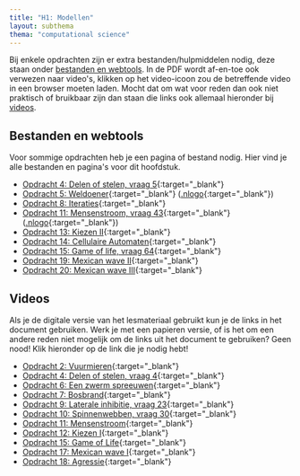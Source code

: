 ```yaml
---
title: "H1: Modellen"
layout: subthema
thema: "computational science"
---
```


Bij enkele opdrachten zijn er extra bestanden/hulpmiddelen nodig, deze staan onder [bestanden en webtools](#bestanden-en-webtools).
In de PDF wordt af-en-toe ook verwezen naar video's, klikken op het video-icoon zou de betreffende video in een browser moeten laden.
Mocht dat om wat voor reden dan ook niet praktisch of bruikbaar zijn dan staan die links ook allemaal hieronder bij [videos](#videos).

## Bestanden en webtools

Voor sommige opdrachten heb je een pagina of bestand nodig.
Hier vind je alle bestanden en pagina's voor dit hoofdstuk.

* <i class="fa fa-link"></i> [Opdracht 4: Delen of stelen, vraag 5](site/O4v5_Delen_of_Stelen/){:target="_blank"}
* <i class="fa fa-link"></i> [Opdracht 5: Weldoener](site/O5_Weldoener/){:target="_blank"} ([.nlogo](site/O5_Weldoener/files/Weldoener.nlogo){:target="_blank"})
* <i class="far fa-file-pdf"></i> [Opdracht 8: Iteraties](leerlingen/h1/opdracht_8_iteraties.pdf){:target="_blank"}
* <i class="fa fa-link"></i> [Opdracht 11: Mensenstroom, vraag 43](site/O11_Mensenstroom/){:target="_blank"} ([.nlogo](site/O11_Mensenstroom/files/lokaal.nlogo){:target="_blank"})
* <i class="far fa-file-pdf"></i> [Opdracht 13: Kiezen II](leerlingen/h1/Opdracht_13_Werkblad_Kiezen_II.pdf){:target="_blank"}
* <i class="fas fa-table"></i> [Opdracht 14: Cellulaire Automaten](leerlingen/h1/Opdracht_14_Cellulaire%20automaten.xlsx){:target="_blank"}
* <i class="fa fa-link"></i> [Opdracht 15: Game of life, vraag 64](site/O15_Game_of_Life/){:target="_blank"}
* <i class="fa fa-link"></i> [Opdracht 19: Mexican wave II](site/O19_Mexican_Wave_II/){:target="_blank"}
* <i class="fa fa-link"></i> [Opdracht 20: Mexican wave III](site/O20_Mexican_Wave_III/){:target="_blank"}


## Videos

Als je de digitale versie van het lesmateriaal gebruikt kun je de links in het document gebruiken.
Werk je met een papieren versie, of is het om een andere reden niet mogelijk om de links uit het document te gebruiken?
Geen nood!
Klik hieronder op de link die je nodig hebt!

* <i class="fas fa-video"></i> [Opdracht 2: Vuurmieren](https://www.scientificamerican.com/video/fire-ants-build-eiffel-tower-structures/){:target="_blank"}
* <i class="fas fa-video"></i> [Opdracht 4: Delen of stelen, vraag 4](https://www.youtube.com/watch?v=p3Uos2fzIJ0){:target="_blank"}
* <i class="fas fa-video"></i> [Opdracht 6: Een zwerm spreeuwen](https://www.youtube.com/watch?v=V4f_1_r80RY){:target="_blank"}
* <i class="fas fa-video"></i> [Opdracht 7: Bosbrand](https://news.nationalgeographic.com/2017/07/california-wildfire-space-weather-satellite-video-spd/){:target="_blank"}
* <i class="fas fa-video"></i> [Opdracht 9: Laterale inhibitie, vraag 23](https://www.youtube.com/watch?v=IsEph0B0Qxc){:target="_blank"}
* <i class="fas fa-video"></i> [Opdracht 10: Spinnenwebben, vraag 30](https://www.youtube.com/watch?v=QdtYRJqNe9I){:target="_blank"}
* <i class="fas fa-video"></i> [Opdracht 11: Mensenstroom](https://www.youtube.com/watch?v=KlMi_1InglA){:target="_blank"}
* <i class="fas fa-video"></i> [Opdracht 12: Kiezen I](https://eenvandaag.avrotros.nl/binnenland/item/de-voorspelbare-mens-5-gedrag-en-politiek/){:target="_blank"}
* <i class="fas fa-video"></i> [Opdracht 15: Game of Life](https://www.youtube.com/watch?v=xP5-iIeKXE8){:target="_blank"}
* <i class="fas fa-video"></i> [Opdracht 17: Mexican wave I](https://www.youtube.com/watch?v=9IfcFwseTdY){:target="_blank"}
* <i class="fas fa-video"></i> [Opdracht 18: Agressie](https://eenvandaag.avrotros.nl/item/de-voorspelbare-mens-2-big-brother-en-criminaliteit-1){:target="_blank"}
